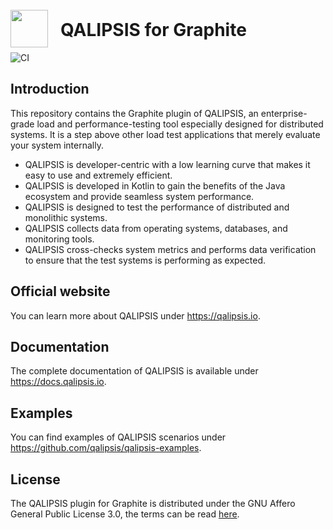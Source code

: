 # <a src="https://qalipsis.io"><img src="http://assets.qalipsis.io/qalipsis-logo.png" style="height:60px;width:60px;position:relative;top:18px;margin-right:20px;"/>QALIPSIS for Graphite</a>

![CI](https://github.com/qalipsis/qalipsis-plugin-graphite/actions/workflows/gradle-main.yml/badge.svg)

## Introduction

This repository contains the Graphite plugin of QALIPSIS, an enterprise-grade load and performance-testing tool
especially designed for distributed systems. It is a step above other load test applications that merely evaluate your
system internally.

* QALIPSIS is developer-centric with a low learning curve that makes it easy to use and extremely efficient.
* QALIPSIS is developed in Kotlin to gain the benefits of the Java ecosystem and provide seamless system performance.
* QALIPSIS is designed to test the performance of distributed and monolithic systems.
* QALIPSIS collects data from operating systems, databases, and monitoring tools.
* QALIPSIS cross-checks system metrics and performs data verification to ensure that the test systems is performing as
  expected.

## Official website

You can learn more about QALIPSIS under https://qalipsis.io.

## Documentation

The complete documentation of QALIPSIS is available under https://docs.qalipsis.io.

## Examples

You can find examples of QALIPSIS scenarios under https://github.com/qalipsis/qalipsis-examples.

## License

The QALIPSIS plugin for Graphite is distributed under the GNU Affero General Public License 3.0, the terms can be
read [here](./LICENSE).
